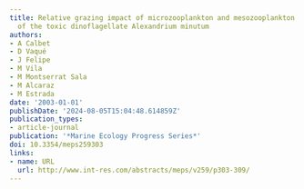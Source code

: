 ```yaml
---
title: Relative grazing impact of microzooplankton and mesozooplankton on a bloom
  of the toxic dinoflagellate Alexandrium minutum
authors:
- A Calbet
- D Vaqué
- J Felipe
- M Vila
- M Montserrat Sala
- M Alcaraz
- M Estrada
date: '2003-01-01'
publishDate: '2024-08-05T15:04:48.614859Z'
publication_types:
- article-journal
publication: '*Marine Ecology Progress Series*'
doi: 10.3354/meps259303
links:
- name: URL
  url: http://www.int-res.com/abstracts/meps/v259/p303-309/
---
```

